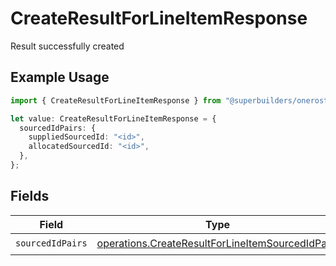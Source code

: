 # CreateResultForLineItemResponse

Result successfully created

## Example Usage

```typescript
import { CreateResultForLineItemResponse } from "@superbuilders/oneroster/models/operations";

let value: CreateResultForLineItemResponse = {
  sourcedIdPairs: {
    suppliedSourcedId: "<id>",
    allocatedSourcedId: "<id>",
  },
};
```

## Fields

| Field                                                                                                                | Type                                                                                                                 | Required                                                                                                             | Description                                                                                                          |
| -------------------------------------------------------------------------------------------------------------------- | -------------------------------------------------------------------------------------------------------------------- | -------------------------------------------------------------------------------------------------------------------- | -------------------------------------------------------------------------------------------------------------------- |
| `sourcedIdPairs`                                                                                                     | [operations.CreateResultForLineItemSourcedIdPairs](../../models/operations/createresultforlineitemsourcedidpairs.md) | :heavy_check_mark:                                                                                                   | N/A                                                                                                                  |